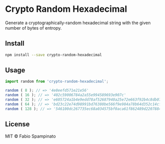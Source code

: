 # Crypto Random Hexadecimal

Generate a cryptographically-random hexadecimal string with the given number of bytes of entropy.

## Install

```sh
npm install --save crypto-random-hexadecimal
```

## Usage

```ts
import random from 'crypto-random-hexadecimal';

random ( 8 ); // => '4e8eefd571e21e56'
random ( 16 ); // => '402c59006784a2a55e994589693e907c'
random ( 32 ); // => 'e605724a1b4e9edd78af52687940a25e72e663f92b4c8db079988fe807c951e9'
random ( 64 ); // => 'bd23c22e74d98991bd76380be566f9e984a78b64d352c14cfd02d28363683edd97fcc8881e7d8d707c98d86e768cda107468339c66ff53948eba98f6c7d66b99'
random ( 128 ); // => '546100dc267735ec68a034575bf0aca61f862489d220788425768537b8899e0ff1d1c987eb1235496b135fb17c03720409942a65171ca7767ccf5a084aaa53f1fbfc6d5f40b958856da258335323c111c644012e880e1bb9ddc34bf36090cf1e96ec65d0f5720a6fc1dd6b630281aa15875d0a13343497487b872623affea9bd'
```

## License

MIT © Fabio Spampinato
